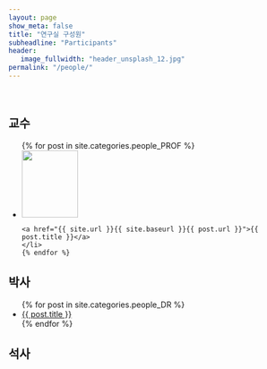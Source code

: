 ```yaml
---
layout: page
show_meta: false
title: "연구실 구성원"
subheadline: "Participants"
header:
   image_fullwidth: "header_unsplash_12.jpg"
permalink: "/people/"
---
```


<br>

## 교수
<ul>
    {% for post in site.categories.people_PROF %}
    <li>
    <img src="https://culture-lab.github.io/images/{{post.image.title}}" style="width:100px;height:120px;">
    
    <a href="{{ site.url }}{{ site.baseurl }}{{ post.url }}">{{ post.title }}</a>
    </li>
    {% endfor %}
</ul>


## 박사
<ul>
    {% for post in site.categories.people_DR %}
    <li><a href="{{ site.url }}{{ site.baseurl }}{{ post.url }}">{{ post.title }}</a></li>
    {% endfor %}
</ul>


## 석사
